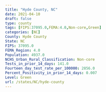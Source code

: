 ```yaml
---
title: "Hyde County, NC"
date: 2021-04-10
draft: false
type: county
tags: [FIPS:37095.0,FEMA:4.0,Non-core,Green]
categories: [NC]
County: Hyde County
State: NC
FIPS: 37095.0
FEMA_Region: 4.0
Population: 4937.0
NCHS_Urban_Rural_Classification: Non-core
Tests_in_prior_14_days: 141.0
Fourteen_day_test_rate_per_100000: 2856.0
Percent_Positivity_in_prior_14_days: 0.007
Level: Green
url: /states/NC/hyde-county
---
```



